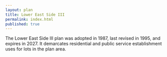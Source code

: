 ```yaml
---
layout: plan
title: Lower East Side III
permalink: index.html
published: true
---
```


The Lower East Side III plan was adopted in 1987, last revised in 1995, and expires in 2027. It demarcates residential and public service establishment uses for lots in the plan area.
